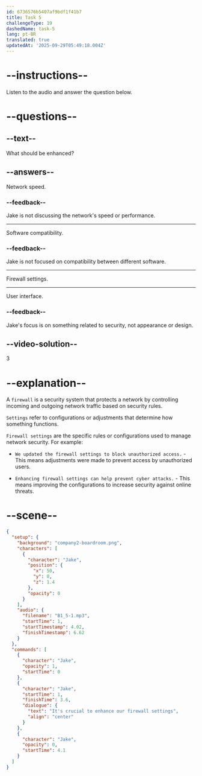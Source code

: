 ```yaml
---
id: 6736576b5407af9bdf1f41b7
title: Task 5
challengeType: 19
dashedName: task-5
lang: pt-BR
translated: true
updatedAt: '2025-09-29T05:49:18.004Z'
---
```


<!-- (Audio) Jake: It's crucial to enhance our firewall settings. -->

# --instructions--

Listen to the audio and answer the question below.

# --questions--

## --text--

What should be enhanced?

## --answers--

Network speed.

### --feedback--

Jake is not discussing the network's speed or performance.

---

Software compatibility.

### --feedback--

Jake is not focused on compatibility between different software.

---

Firewall settings.

---

User interface.

### --feedback--

Jake's focus is on something related to security, not appearance or design.

## --video-solution--

3

# --explanation--

A `firewall` is a security system that protects a network by controlling incoming and outgoing network traffic based on security rules. 

`Settings` refer to configurations or adjustments that determine how something functions. 

`Firewall settings` are the specific rules or configurations used to manage network security. For example:

- `We updated the firewall settings to block unauthorized access.` - This means adjustments were made to prevent access by unauthorized users.

- `Enhancing firewall settings can help prevent cyber attacks.` - This means improving the configurations to increase security against online threats.

# --scene--

```json
{
  "setup": {
    "background": "company2-boardroom.png",
    "characters": [
      {
        "character": "Jake",
        "position": {
          "x": 50,
          "y": 0,
          "z": 1.4
        },
        "opacity": 0
      }
    ],
    "audio": {
      "filename": "B1_5-1.mp3",
      "startTime": 1,
      "startTimestamp": 4.02,
      "finishTimestamp": 6.62
    }
  },
  "commands": [
    {
      "character": "Jake",
      "opacity": 1,
      "startTime": 0
    },
    {
      "character": "Jake",
      "startTime": 1,
      "finishTime": 3.6,
      "dialogue": {
        "text": "It's crucial to enhance our firewall settings",
        "align": "center"
      }
    },
    {
      "character": "Jake",
      "opacity": 0,
      "startTime": 4.1
    }
  ]
}
```
